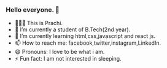 ### Hello everyone. 👋

- 👩🏻‍💻 This is Prachi.
- 🔭 I’m currently a student of B.Tech(2nd year).
- 🌱 I’m currently learning html,css,javascript and react js.
- 📫 How to reach me: facebook,twitter,instagram,LinkedIn.
- 😄 Pronouns: I love to be what i am.
- ⚡ Fun fact: I am not interested in sleeping.


